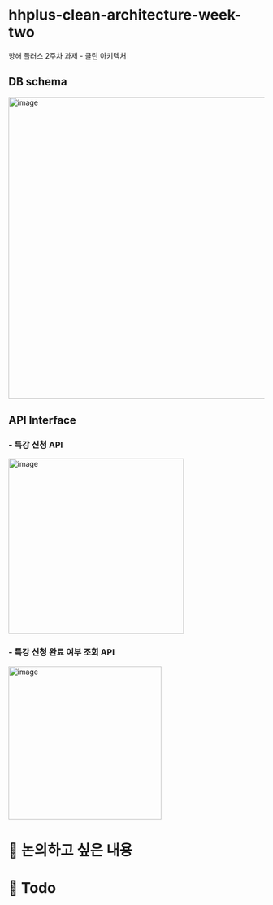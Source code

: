 # hhplus-clean-architecture-week-two
항해 플러스 2주차 과제 - 클린 아키텍처

## DB schema
<img width="594" alt="image" src="https://github.com/honinbo6355/hhplus-clean-architecture-week-two/assets/29749722/619951e5-8830-46ca-a60f-8cbf455678f0">


## API Interface

### - 특강 신청 API

<img width="345" alt="image" src="https://github.com/honinbo6355/hhplus-clean-architecture-week-two/assets/29749722/22d0f0ff-923e-44c2-8d54-4377cb4d58a8">


### - 특강 신청 완료 여부 조회 API

<img width="301" alt="image" src="https://github.com/honinbo6355/hhplus-clean-architecture-week-two/assets/29749722/9c4d1722-b1a6-4720-9223-635761c8d4c6">

# 🥺 논의하고 싶은 내용

# 🔑 Todo
